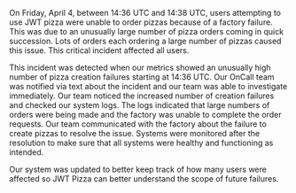 On Friday, April 4, between 14:36 UTC and 14:38 UTC, users attempting to use JWT pizza were unable to order pizzas because of a factory failure. This was due to an unusually large number of pizza orders coming in quick succession. Lots of orders each ordering a large number of pizzas caused this issue. This critical incident affected all users. 

This incident was detected when our metrics showed an unusually high number of pizza creation failures starting at 14:36 UTC. Our OnCall team was notified via text about the incident and our team was able to investigate immediately. Our team noticed the increased number of creation failures and checked our system logs. The logs indicated that large numbers of orders were being made and the factory was unable to complete the order requests. Our team communicated with the factory about the failure to create pizzas to resolve the issue. Systems were monitored after the resolution to make sure that all systems were healthy and functioning as intended.

Our system was updated to better keep track of how many users were affected so JWT Pizza can better understand the scope of future failures. 